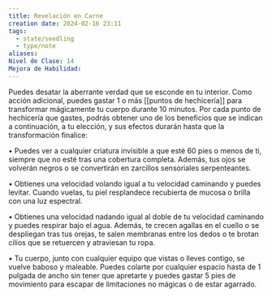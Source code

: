 ```yaml
---
title: Revelación en Carne
creation date: 2024-02-16 23:11
tags:
  - state/seedling
  - type/note
aliases: 
Nivel de Clase: 14
Mejora de Habilidad:
---
```

Puedes desatar la aberrante verdad que se esconde en tu interior. Como acción adicional, puedes
gastar 1 o más [[puntos de hechicería]] para transformar mágicamente tu cuerpo durante 10 minutos.
Por cada punto de hechicería que gastes, podrás obtener uno de los beneficios que se indican a
continuación, a tu elección, y sus efectos durarán hasta que la transformación finalice:

• Puedes ver a cualquier criatura invisible a que esté 60 pies o menos de ti, siempre que no esté tras una cobertura completa. Además, tus ojos se volverán negros o se convertirán en zarcillos
sensoriales serpenteantes.

• Obtienes una velocidad volando igual a tu velocidad caminando y puedes levitar. Cuando vuelas, tu piel resplandece recubierta de mucosa o brilla con una luz espectral.

• Obtienes una velocidad nadando igual al doble de tu velocidad caminando y puedes respirar bajo el agua. Además, te crecen agallas en el cuello o se despliegan tras tus orejas, te salen membranas entre los dedos o te brotan cilios que se retuercen y atraviesan tu ropa.

• Tu cuerpo, junto con cualquier equipo que vistas o lleves contigo, se vuelve baboso y maleable.
Puedes colarte por cualquier espacio hasta de 1 pulgada de ancho sin tener que apretarte y puedes gastar 5 pies de movimiento para escapar de limitaciones no mágicas o de estar agarrado.

